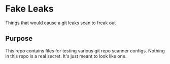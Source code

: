 # Fake Leaks
Things that would cause a git leaks scan to freak out

## Purpose

This repo contains files for testing various git repo scanner configs. Nothing in this repo is a real secret. It's just meant to look like one.
